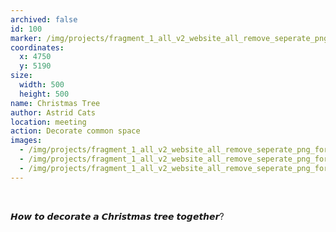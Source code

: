 ```yaml
---
archived: false
id: 100
marker: /img/projects/fragment_1_all_v2_website_all_remove_seperate_png-34-34.png
coordinates:
  x: 4750
  y: 5190
size:
  width: 500
  height: 500
name: Christmas Tree
author: Astrid Cats
location: meeting
action: Decorate common space
images:
  - /img/projects/fragment_1_all_v2_website_all_remove_seperate_png_for-archieve_christmas-60.png
  - /img/projects/fragment_1_all_v2_website_all_remove_seperate_png_for-archieve_christmas-61.png
  - /img/projects/fragment_1_all_v2_website_all_remove_seperate_png_for-archieve_christmas-62.png
---
```

<br>

𝙃𝙤𝙬 𝙩𝙤 𝙙𝙚𝙘𝙤𝙧𝙖𝙩𝙚 𝙖 𝘾𝙝𝙧𝙞𝙨𝙩𝙢𝙖𝙨 𝙩𝙧𝙚𝙚 𝙩𝙤𝙜𝙚𝙩𝙝𝙚𝙧?

<br>

<br>